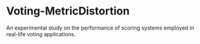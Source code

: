 # Voting-MetricDistortion
An experimental study on the performance of scoring systems employed in real-life voting applications.
